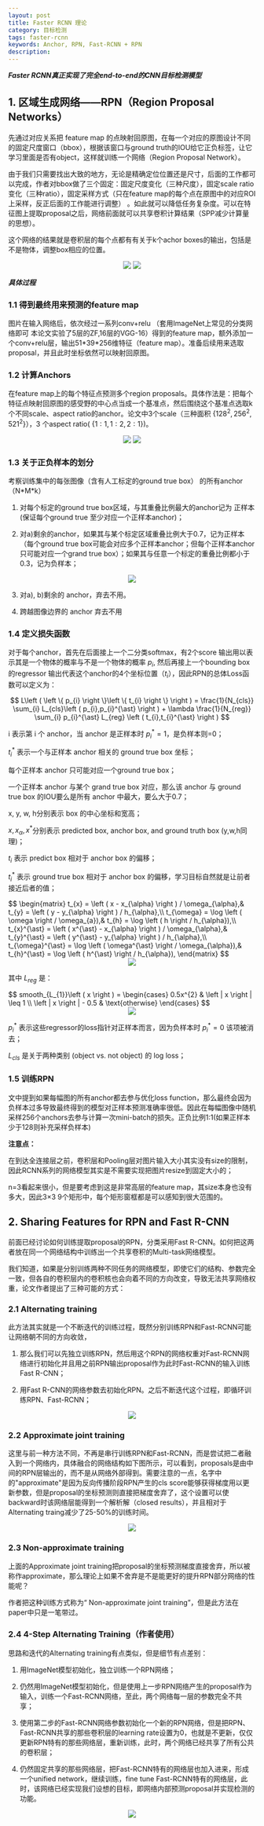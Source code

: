 ```yaml
---
layout: post
title: Faster RCNN 理论
category: 目标检测
tags: faster-rcnn
keywords: Anchor, RPN, Fast-RCNN + RPN
description:
---
```


***Faster RCNN真正实现了完全end-to-end的CNN目标检测模型***

## 1. 区域生成网络——RPN（Region Proposal Networks）

先通过对应关系把 feature map 的点映射回原图，在每一个对应的原图设计不同的固定尺度窗口（bbox），根据该窗口与ground truth的IOU给它正负标签，让它学习里面是否有object，这样就训练一个网络（Region Proposal Network）。

由于我们只需要找出大致的地方，无论是精确定位位置还是尺寸，后面的工作都可以完成，作者对bbox做了三个固定：固定尺度变化（三种尺度），固定scale ratio变化（三种ratio），固定采样方式（只在feature map的每个点在原图中的对应ROI上采样，反正后面的工作能进行调整） 。如此就可以降低任务复杂度。可以在特征图上提取proposal之后，网络前面就可以共享卷积计算结果（SPP减少计算量的思想）。

这个网络的结果就是卷积层的每个点都有有关于k个achor boxes的输出，包括是不是物体，调整box相应的位置。

<div style="text-align:center">

<img src="https://raw.githubusercontent.com/chiemon/chiemon.github.io/master/img/Faster-RCNN/1.png">

<img src="https://raw.githubusercontent.com/chiemon/chiemon.github.io/master/img/Faster-RCNN/2.png">

</div>

***具体过程***

### 1.1 得到最终用来预测的feature map

图片在输入网络后，依次经过一系列conv+relu （套用ImageNet上常见的分类网络即可 本论文实验了5层的ZF,16层的VGG-16）得到的feature map，额外添加一个conv+relu层，输出51\*39\*256维特征（feature map）。准备后续用来选取proposal，并且此时坐标依然可以映射回原图。

### 1.2 计算Anchors

在feature map上的每个特征点预测多个region proposals。具体作法是：把每个特征点映射回原图的感受野的中心点当成一个基准点，然后围绕这个基准点选取k个不同scale、aspect ratio的anchor。论文中3个scale（三种面积 $\left \{ 128^{2}, 256^{2}, 521^{2} \right \}$），3 个aspect ratio( $\left \{ 1:1, 1:2, 2:1 \right \}$)。

<div style="text-align:center">

<img src="https://raw.githubusercontent.com/chiemon/chiemon.github.io/master/img/Faster-RCNN/3.png">

<img src="https://raw.githubusercontent.com/chiemon/chiemon.github.io/master/img/Faster-RCNN/4.png">

</div>

### 1.3 关于正负样本的划分

考察训练集中的每张图像（含有人工标定的ground true box） 的所有anchor（N\*M\*k）

1. 对每个标定的ground true box区域，与其重叠比例最大的anchor记为 正样本 (保证每个ground true 至少对应一个正样本anchor)；

2. 对a)剩余的anchor，如果其与某个标定区域重叠比例大于0.7，记为正样本（每个ground true box可能会对应多个正样本anchor；但每个正样本anchor 只可能对应一个grand true box）；如果其与任意一个标定的重叠比例都小于0.3，记为负样本；

<div style="text-align:center">

<img src="https://raw.githubusercontent.com/chiemon/chiemon.github.io/master/img/Faster-RCNN/5.png">

</div>

3. 对a\), b\)剩余的 anchor，弃去不用。

4. 跨越图像边界的 anchor 弃去不用

### 1.4 定义损失函数

对于每个anchor，首先在后面接上一个二分类softmax，有2个score 输出用以表示其是一个物体的概率与不是一个物体的概率 $p_i$, 然后再接上一个bounding box的regressor 输出代表这个anchor的4个坐标位置（$t_i$），因此RPN的总体Loss函数可以定义为：

$$
L\left ( \left \{ p_{i} \right \}\left \{ t_{i} \right \} \right ) = \frac{1}{N_{cls}} \sum_{i} L_{cls}\left ( p_{i},p_{i}^{\ast} \right ) + \lambda \frac{1}{N_{reg}} \sum_{i} p_{i}^{\ast} L_{reg} \left ( t_{i},t_{i}^{\ast} \right )
$$

i 表示第 i 个 anchor，当 anchor 是正样本时 $p_{i}^{\ast} = 1$，是负样本则=0；

$t_{i}^{\ast}$ 表示一个与正样本 anchor 相关的 ground true box 坐标；

每个正样本 anchor 只可能对应一个ground true box；

一个正样本 anchor 与某个 grand true box 对应，那么该 anchor 与 ground true box 的IOU要么是所有 anchor 中最大，要么大于0.7；

x, y, w, h分别表示 box 的中心坐标和宽高；

$x, x_{\alpha}, x^{\ast}$分别表示 predicted box, anchor box, and ground truth box (y,w,h同理)；

$t_{i}$ 表示 predict box 相对于 anchor box 的偏移；

$t_{i}^{\ast}$ 表示 ground true box 相对于 anchor box 的偏移，学习目标自然就是让前者接近后者的值；

<div>
$$
\begin{matrix}
t_{x} = \left ( x - x_{\alpha} \right ) / \omega_{\alpha},& t_{y} = \left ( y - y_{\alpha} \right ) / h_{\alpha},\\
t_{\omega} = \log \left ( \omega \right / \omega_{a}),& t_{h} = \log \left ( h \right / h_{\alpha}),\\
t_{x}^{\ast} = \left ( x^{\ast} - x_{\alpha} \right ) / \omega_{\alpha},& t_{y}^{\ast} = \left ( y^{\ast} - y_{\alpha} \right ) / h_{\alpha},\\
t_{\omega}^{\ast} = \log \left ( \omega^{\ast} \right / \omega_{\alpha}),& t_{h}^{\ast} = \log \left ( h^{\ast} \right / h_{\alpha}),
\end{matrix}
$$
</div>

<div style="text-align:center">

<img src="https://raw.githubusercontent.com/chiemon/chiemon.github.io/master/img/Faster-RCNN/6.png">

</div>

其中 $L_{reg}$ 是：

<div>
$$
smooth_{L_{1}}\left ( x \right ) =
\begin{cases}
0.5x^{2} & \left | x \right | \leq 1 \\
\left | x \right | - 0.5 & \text{otherwise}
\end{cases}
$$
</div>

<div style="text-align:center">

<img src="https://raw.githubusercontent.com/chiemon/chiemon.github.io/master/img/Faster-RCNN/7.png">

</div>

$p_{i}^{\ast}$ 表示这些regressor的loss指针对正样本而言，因为负样本时 $p_{i}^{\ast} = 0$ 该项被消去；

$L_{cls}$ 是关于两种类别 (object vs. not object) 的 log loss；

### 1.5 训练RPN

文中提到如果每幅图的所有anchor都去参与优化loss function，那么最终会因为负样本过多导致最终得到的模型对正样本预测准确率很低。因此在每幅图像中随机采样256个anchors去参与计算一次mini-batch的损失。正负比例1:1(如果正样本少于128则补充采样负样本)

**注意点：**

在到达全连接层之前，卷积层和Pooling层对图片输入大小其实没有size的限制，因此RCNN系列的网络模型其实是不需要实现把图片resize到固定大小的；

n=3看起来很小，但是要考虑到这是非常高层的feature map，其size本身也没有多大，因此3×3 9个矩形中，每个矩形窗框都是可以感知到很大范围的。

## 2. Sharing Features for RPN and Fast R-CNN

前面已经讨论如何训练提取proposal的RPN，分类采用Fast R-CNN。如何把这两者放在同一个网络结构中训练出一个共享卷积的Multi-task网络模型。

我们知道，如果是分别训练两种不同任务的网络模型，即使它们的结构、参数完全一致，但各自的卷积层内的卷积核也会向着不同的方向改变，导致无法共享网络权重，论文作者提出了三种可能的方式：

### 2.1 Alternating training

此方法其实就是一个不断迭代的训练过程，既然分别训练RPN和Fast-RCNN可能让网络朝不同的方向收敛，

1. 那么我们可以先独立训练RPN，然后用这个RPN的网络权重对Fast-RCNN网络进行初始化并且用之前RPN输出proposal作为此时Fast-RCNN的输入训练Fast R-CNN；

2. 用Fast R-CNN的网络参数去初始化RPN。之后不断迭代这个过程，即循环训练RPN、Fast-RCNN；

<div style="text-align:center">

<img src="https://raw.githubusercontent.com/chiemon/chiemon.github.io/master/img/Faster-RCNN/8.png">

</div>

### 2.2 Approximate joint training

这里与前一种方法不同，不再是串行训练RPN和Fast-RCNN，而是尝试把二者融入到一个网络内，具体融合的网络结构如下图所示，可以看到，proposals是由中间的RPN层输出的，而不是从网络外部得到。需要注意的一点，名字中的"approximate"是因为反向传播阶段RPN产生的cls score能够获得梯度用以更新参数，但是proposal的坐标预测则直接把梯度舍弃了，这个设置可以使backward时该网络层能得到一个解析解（closed results），并且相对于Alternating traing减少了25-50%的训练时间。

<div style="text-align:center">

<img src="https://raw.githubusercontent.com/chiemon/chiemon.github.io/master/img/Faster-RCNN/9.png">

</div>

### 2.3 Non-approximate training

上面的Approximate joint training把proposal的坐标预测梯度直接舍弃，所以被称作approximate，那么理论上如果不舍弃是不是能更好的提升RPN部分网络的性能呢？

作者把这种训练方式称为“ Non-approximate joint training”，但是此方法在paper中只是一笔带过。

### 2.4 4-Step Alternating Training（作者使用）

思路和迭代的Alternating training有点类似，但是细节有点差别：

1. 用ImageNet模型初始化，独立训练一个RPN网络；

2. 仍然用ImageNet模型初始化，但是使用上一步RPN网络产生的proposal作为输入，训练一个Fast-RCNN网络，至此，两个网络每一层的参数完全不共享；

3. 使用第二步的Fast-RCNN网络参数初始化一个新的RPN网络，但是把RPN、Fast-RCNN共享的那些卷积层的learning rate设置为0，也就是不更新，仅仅更新RPN特有的那些网络层，重新训练，此时，两个网络已经共享了所有公共的卷积层；

4. 仍然固定共享的那些网络层，把Fast-RCNN特有的网络层也加入进来，形成一个unified network，继续训练，fine tune Fast-RCNN特有的网络层，此时，该网络已经实现我们设想的目标，即网络内部预测proposal并实现检测的功能。

<div style="text-align:center">

<img src="https://raw.githubusercontent.com/chiemon/chiemon.github.io/master/img/Faster-RCNN/10.png">

</div>
